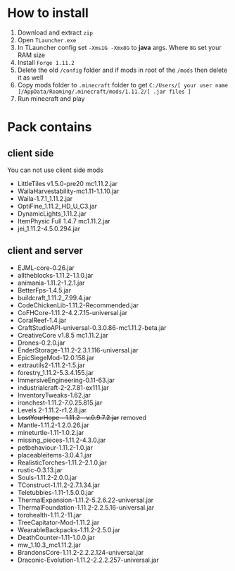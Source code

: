 # How to install
1. Download and extract `zip`
2. Open `TLauncher.exe`
3. In TLauncher config set `-Xms1G -Xmx8G` to **java** args. Where `8G` set your RAM size
3. Install `Forge 1.11.2`
4. Delete the old `/config` folder and if mods in root of the `/mods` then delete it as well
4. Copy mods folder to `.minecraft` folder to get `C:/Users/[ your user name ]/AppData/Roaming/.minecraft/mods/1.11.2/[ .jar files ]`
5. Run minecraft and play

# Pack contains
## client side

You can not use client side mods

* LittleTiles v1.5.0-pre20 mc1.11.2.jar
* WailaHarvestability-mc1.11-1.1.10.jar
* Waila-1.7.1_1.11.2.jar
* OptiFine_1.11.2_HD_U_C3.jar
* DynamicLights_1.11.2.jar
* ItemPhysic Full 1.4.7 mc1.11.2.jar
* jei_1.11.2-4.5.0.294.jar

## client and server
* EJML-core-0.26.jar
* alltheblocks-1.11.2-1.1.0.jar
* animania-1.11.2-1.2.1.jar
* BetterFps-1.4.5.jar
* buildcraft_1.11.2_7.99.4.jar
* CodeChickenLib-1.11.2-Recommended.jar
* CoFHCore-1.11.2-4.2.7.15-universal.jar
* CoralReef-1.4.jar
* CraftStudioAPI-universal-0.3.0.86-mc1.11.2-beta.jar
* CreativeCore v1.8.5 mc1.11.2.jar
* Drones-0.2.0.jar
* EnderStorage-1.11.2-2.3.1.116-universal.jar
* EpicSiegeMod-12.0.158.jar
* extrautils2-1.11.2-1.5.jar
* forestry_1.11.2-5.3.4.155.jar
* ImmersiveEngineering-0.11-63.jar
* industrialcraft-2-2.7.81-ex111.jar
* InventoryTweaks-1.62.jar
* ironchest-1.11.2-7.0.25.815.jar
* Levels 2-1.11.2-r1.2.8.jar
* ~~LostYourHope - 1.11.2 - v.0.9.7.2.jar~~ removed
* Mantle-1.11.2-1.2.0.26.jar
* mineturtle-1.11-1.0.2.jar
* missing_pieces-1.11.2-4.3.0.jar
* petbehaviour-1.11.2-1.0.jar
* placeableitems-3.0.4.1.jar
* RealisticTorches-1.11.2-2.1.0.jar
* rustic-0.3.13.jar
* Souls-1.11.2-2.0.0.jar
* TConstruct-1.11.2-2.7.1.34.jar
* Teletubbies-1.11-1.5.0.0.jar
* ThermalExpansion-1.11.2-5.2.6.22-universal.jar
* ThermalFoundation-1.11.2-2.2.5.16-universal.jar
* torohealth-1.11.2-11.jar
* TreeCapitator-Mod-1.11.2.jar
* WearableBackpacks-1.11.2-2.5.0.jar
* DeathCounter-1.11-1.0.0.jar
* mw_1.10.3_mc1.11.2.jar
* BrandonsCore-1.11.2-2.2.2.124-universal.jar
* Draconic-Evolution-1.11.2-2.2.2.257-universal.jar
